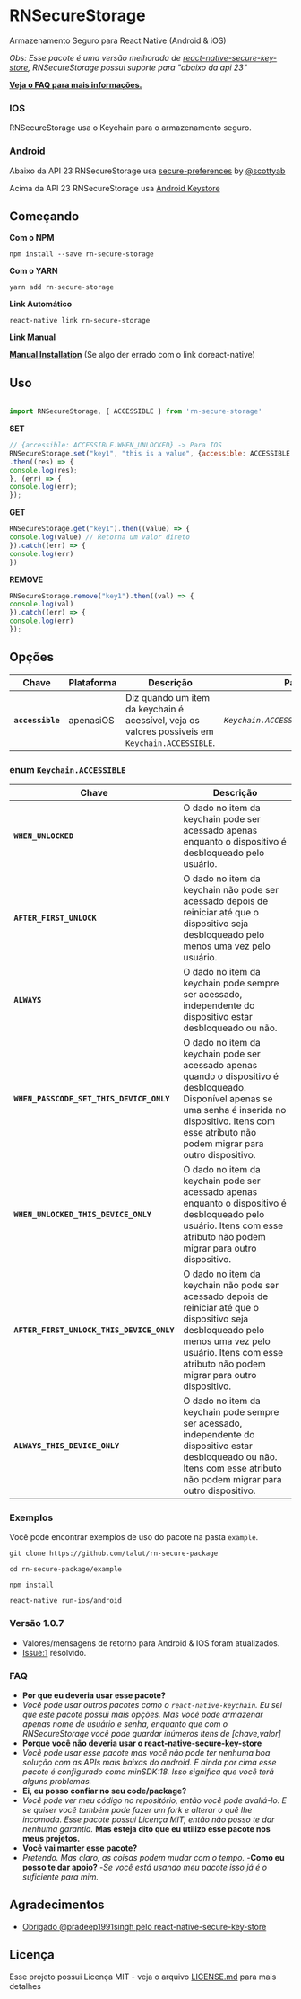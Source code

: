 # RNSecureStorage

Armazenamento Seguro para React Native (Android & iOS)

*Obs: Esse pacote é uma versão melhorada de [react-native-secure-key-store](https://github.com/pradeep1991singh/react-native-secure-key-store), RNSecureStorage possui suporte para "abaixo da api 23"*

**[Veja o FAQ para mais informações.](#faq)**

### IOS

RNSecureStorage usa o Keychain para o armazenamento seguro.

### Android

Abaixo da API 23 RNSecureStorage usa [secure-preferences](https://github.com/scottyab/secure-preferences/) by [@scottyab](https://github.com/scottyab)

Acima da API 23 RNSecureStorage usa [Android Keystore](https://developer.android.com/training/articles/keystore)

## Começando

**Com o NPM**
```
npm install --save rn-secure-storage
```

**Com o YARN**
```
yarn add rn-secure-storage
```

**Link Automático**

```
react-native link rn-secure-storage
```

**Link Manual**

**[Manual Installation](/docs/manual-installation.md)** (Se algo der errado com o link doreact-native)


## Uso


```javascript

import RNSecureStorage, { ACCESSIBLE } from 'rn-secure-storage'

```

**SET**
```javascript
// {accessible: ACCESSIBLE.WHEN_UNLOCKED} -> Para IOS
RNSecureStorage.set("key1", "this is a value", {accessible: ACCESSIBLE.WHEN_UNLOCKED})
.then((res) => {
console.log(res);
}, (err) => {
console.log(err);
});
```

**GET**
```javascript
RNSecureStorage.get("key1").then((value) => {
console.log(value) // Retorna um valor direto
}).catch((err) => {
console.log(err)
})
```

**REMOVE**
```javascript
RNSecureStorage.remove("key1").then((val) => {
console.log(val)
}).catch((err) => {
console.log(err)
});
```

## Opções

| Chave | Plataforma | Descrição | Padrão |
|---|---|---|---|
|**`accessible`**|apenasiOS|Diz quando um item da keychain é acessível, veja os valores possiveis em `Keychain.ACCESSIBLE`. |*`Keychain.ACCESSIBLE.WHEN_UNLOCKED`*|

### enum `Keychain.ACCESSIBLE`

| Chave | Descrição |
|-----|-------------|
|**`WHEN_UNLOCKED`**|O dado no item da keychain pode ser acessado apenas enquanto o dispositivo é desbloqueado pelo usuário.|
|**`AFTER_FIRST_UNLOCK`**|O dado no item da keychain não pode ser acessado depois de reiniciar até que o dispositivo seja desbloqueado pelo menos uma vez pelo usuário.|
|**`ALWAYS`**|O dado no item da keychain pode sempre ser acessado, independente do dispositivo estar desbloqueado ou não.|
|**`WHEN_PASSCODE_SET_THIS_DEVICE_ONLY`**|O dado no item da keychain pode ser acessado apenas quando o dispositivo é desbloqueado. Disponível apenas se uma senha é inserida no dispositivo. Itens com esse atributo não podem migrar para outro dispositivo.|
|**`WHEN_UNLOCKED_THIS_DEVICE_ONLY`**|O dado no item da keychain pode ser acessado apenas enquanto o dispositivo é desbloqueado pelo usuário. Itens com esse atributo não podem migrar para outro dispositivo.|
|**`AFTER_FIRST_UNLOCK_THIS_DEVICE_ONLY`**|O dado no item da keychain não pode ser acessado depois de reiniciar até que o dispositivo seja desbloqueado pelo menos uma vez pelo usuário. Itens com esse atributo não podem migrar para outro dispositivo.|
|**`ALWAYS_THIS_DEVICE_ONLY`**|O dado no item da keychain pode sempre ser acessado, independente do dispositivo estar desbloqueado ou não. Itens com esse atributo não podem migrar para outro dispositivo.|


### Exemplos

Você pode encontrar exemplos de uso do pacote na pasta `example`.

```console
git clone https://github.com/talut/rn-secure-package

cd rn-secure-package/example

npm install

react-native run-ios/android
```



### Versão 1.0.7
- Valores/mensagens de retorno para Android & IOS foram atualizados.
- [Issue:1](https://github.com/talut/rn-secure-storage/issues/1) resolvido.

### FAQ

- **Por que eu deveria usar esse pacote?**
- *Você pode usar outros pacotes como o `react-native-keychain`. Eu sei que este pacote possui mais opções. Mas você pode armazenar apenas nome de usuário e senha, enquanto que com o RNSecureStorage você pode guardar inúmeros itens de [chave,valor]*
- **Porque você não deveria usar o react-native-secure-key-store**
- *Você pode usar esse pacote mas você não pode ter nenhuma boa solução com as APIs mais baixas do android. E ainda por cima esse pacote é configurado como minSDK:18. Isso significa que você terá alguns problemas.*
- **Ei, eu posso confiar no seu code/package?**
- *Você pode ver meu código no repositório, então você pode avaliá-lo. E se quiser você também pode fazer um fork e alterar o quê lhe incomoda. Esse pacote possui Licença MIT, então não posso te dar nenhuma garantia.*  **Mas esteja dito que eu utilizo esse pacote nos meus projetos.**
- **Você vai manter esse pacote?**
- *Pretendo. Mas claro, as coisas podem mudar com o tempo.*
-**Como eu posso te dar apoio?**
-*Se você está usando meu pacote isso já é o suficiente para mim.*

## Agradecimentos

-  [Obrigado @pradeep1991singh pelo react-native-secure-key-store](https://github.com/pradeep1991singh/)

## Licença

Esse projeto possui Licença MIT - veja o arquivo [LICENSE.md](LICENSE.md) para mais detalhes




